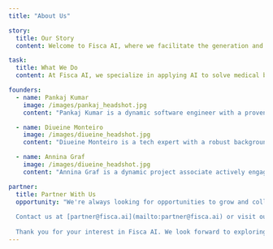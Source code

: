 ```yaml
---
title: "About Us"

story:
  title: Our Story
  content: Welcome to Fisca AI, where we facilitate the generation and interpretation of medical billing using AI. Founded in 2024, our journey began when we met while working at Google. We shared a drive for impacting a domain that really can benefit from technology, the healthcare sector. We then decided to combine our extensive skills and experiences. This collaboration led to the creation of Fisca AI, a place where we can innovate within a dynamic environment and focus on developing technologies that profoundly improve medical billing and healthcare services.

task:
  title: What We Do
  content: At Fisca AI, we specialize in applying AI to solve medical billing problems, saving time and allowing doctors to focus on patients instead of paperwork. Our goal is to improve accuracy and reduce effort in creating, validating, or understanding medical bills. We are committed to enhancing the efficiency of medical practices through our innovative solutions.

founders:
  - name: Pankaj Kumar
    image: /images/pankaj_headshot.jpg
    content: "Pankaj Kumar is a dynamic software engineer with a proven track record at tech titans like Google, Amazon, and Directi. As the co-founder of Fisca AI, he is driving innovation in scalable healthcare solutions. Armed with expertise in C, C++, and Java, and a degree from Shanmugha Arts Science Technology and Research Academy, Pankaj is dedicated to leveraging his skills in cutting-edge technologies and continuous learning to push boundaries and achieve remarkable results."

  - name: Diueine Monteiro
    image: /images/diueine_headshot.jpg
    content: "Diueine Monteiro is a tech expert with a robust background in distributed systems, query understanding, and model quality. With experience at industry giants like Google, Microsoft, and Amazon, Diueine has led innovative projects in data ingestion, healthcare and machine learning. Currently the co-founder of Fisca AI, Diueine is dedicated to innovation in the healthcare space."

  - name: Annina Graf
    image: /images/diueine_headshot.jpg
    content: "Annina Graf is a dynamic project associate actively engaged in Switzerland’s thriving startup ecosystem. With an MBA and extensive experience in project management, community building, and financial controlling she contributes her expertise to the Fisca team. Driven by her passion for innovation, Annina aims not only to make a meaningful impact but also to turn her entrepreneurial vision into reality."

partner:
  title: Partner With Us
  opportunity: "We're always looking for opportunities to grow and collaborate with others who share our vision. If you're interested in partnering with us or learning more about what we can achieve together, please don't hesitate to reach out.
  
  Contact us at [partner@fisca.ai](mailto:partner@fisca.ai) or visit our [Contact Page](http://fisca.ai/contact).
  
  Thank you for your interest in Fisca AI. We look forward to exploring new opportunities together!"
---
```

